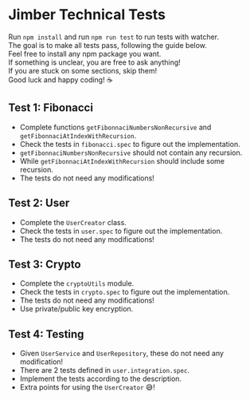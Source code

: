 # Jimber Technical Tests
Run `npm install` and run `npm run test` to run tests with watcher.  
The goal is to make all tests pass, following the guide below.  
Feel free to install any npm package you want.  
If something is unclear, you are free to ask anything!  
If you are stuck on some sections, skip them!  
Good luck and happy coding! ☕

## Test 1: Fibonacci
- Complete functions `getFibonnaciNumbersNonRecursive` and `getFibonnaciAtIndexWithRecursion`.
- Check the tests in `fibonacci.spec` to figure out the implementation.
- `getFibonnaciNumbersNonRecursive` should not contain any recursion.
- While `getFibonnaciAtIndexWithRecursion` should include some recursion.
- The tests do not need any modifications!


## Test 2: User
- Complete the `UserCreator` class.
- Check the tests in `user.spec` to figure out the implementation.
- The tests do not need any modifications!

## Test 3: Crypto
- Complete the `cryptoUtils` module.
- Check the tests in `crypto.spec` to figure out the implementation.
- The tests do not need any modifications!
- Use private/public key encryption.

## Test 4: Testing
- Given `UserService` and `UserRepository`, these do not need any modification!
- There are 2 tests defined in `user.integration.spec`.
- Implement the tests according to the description.
- Extra points for using the `UserCreator` 😅!
